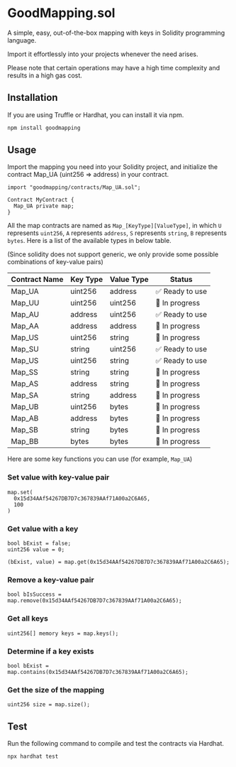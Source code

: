 # GoodMapping.sol

A simple, easy, out-of-the-box mapping with keys in Solidity programming language.

Import it effortlessly into your projects whenever the need arises.

Please note that certain operations may have a high time complexity and results in a high gas cost.

## Installation

If you are using Truffle or Hardhat, you can install it via npm.

```bash
npm install goodmapping
```

## Usage

Import the mapping you need into your Solidity project, and initialize the contract Map_UA (uint256 => address) in your contract.

```solidity
import "goodmapping/contracts/Map_UA.sol";

Contract MyContract {
  Map_UA private map;
}
```

All the map contracts are named as ```Map_[KeyType][ValueType]```, in which `U` represents `uint256`, `A` represents `address`, `S` represents `string`, `B` represents `bytes`. Here is a list of the available types in below table.

(Since solidity does not support generic, we only provide some possible combinations of key-value pairs)

| Contract Name | Key Type | Value Type | Status     |
| ------------- | -------- | ---------- | ---------- |
| Map_UA        | uint256  | address    | ✅ Ready to use|
| Map_UU        | uint256  | uint256    | 🚧 In progress |
| Map_AU        | address  | uint256    | ✅ Ready to use|
| Map_AA        | address  | address    | 🚧 In progress |
| Map_US        | uint256  | string     | 🚧 In progress |
| Map_SU        | string   | uint256    | ✅ Ready to use|
| Map_US        | uint256  | string     | ✅ Ready to use|
| Map_SS        | string   | string     | 🚧 In progress |
| Map_AS        | address  | string     | 🚧 In progress |
| Map_SA        | string   | address    | 🚧 In progress |
| Map_UB        | uint256  | bytes      | 🚧 In progress |
| Map_AB        | address  | bytes      | 🚧 In progress |
| Map_SB        | string   | bytes      | 🚧 In progress |
| Map_BB        | bytes    | bytes      | 🚧 In progress |

Here are some key functions you can use (for example, `Map_UA`)

### Set value with key-value pair

```solidity
map.set(
  0x15d34AAf54267DB7D7c367839AAf71A00a2C6A65,
  100
)
```

### Get value with a key

```solidity
bool bExist = false;
uint256 value = 0;

(bExist, value) = map.get(0x15d34AAf54267DB7D7c367839AAf71A00a2C6A65);
```

### Remove a key-value pair

```solidity
bool bIsSuccess = map.remove(0x15d34AAf54267DB7D7c367839AAf71A00a2C6A65);
```

### Get all keys
  
```solidity
uint256[] memory keys = map.keys();
```

### Determine if a key exists

```solidity
bool bExist = map.contains(0x15d34AAf54267DB7D7c367839AAf71A00a2C6A65);
```

### Get the size of the mapping
```solidity
uint256 size = map.size();
```

## Test

Run the following command to compile and test the contracts via Hardhat.

```bash
npx hardhat test
```